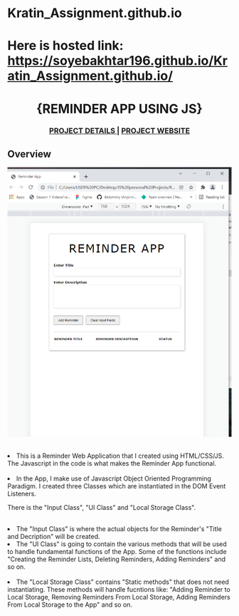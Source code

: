 # Kratin_Assignment.github.io
# Here is hosted link: https://soyebakhtar196.github.io/Kratin_Assignment.github.io/
<!-- Please update value in the {}  -->

<h1 align="center">{REMINDER APP USING JS}</h1>

<div align="center">
  <h3>
    <a href="https://github.com/ibktommy/Javascript-REMINDER-APP">
      PROJECT DETAILS
    </a>
    <span> | </span>
    <a href="https://ibktommy-reminder-app.netlify.app/">
      PROJECT WEBSITE
    </a>
  </h3>
</div>

<!-- OVERVIEW -->

## Overview

![screenshot](https://github.com/ibktommy/Javascript-REMINDER-APP/blob/master/ScreenshotReminderApp.png)<br><br>

<li> This is a Reminder Web Application that I created using HTML/CSS/JS. The Javascript in the code is what makes the Reminder App functional.</li> <br>

<li> In the App, I make use of Javascript Object Oriented Programming Paradigm. I created three Classes which are instantiated in the DOM Event Listeners.<br>
<p>There is the "Input Class", "UI Class" and "Local Storage Class".</li><br>

<li> The "Input Class" is where the actual objects for the Reminder's "Title and Decription" will be created.</li>

<li> The "UI Class" is going to contain the various methods that will be used to handle fundamental functions of the App. Some 
of the functions include "Creating the Reminder Lists, Deleting Reminders, Adding Reminders" and so on.</li><br>

<li> The "Local Storage Class" contains "Static methods" that does not need instantiating. These methods will handle fucntions like:
"Adding Reminder to Local Storage, Removing Reminders From Local Storage, Adding Reminders From Local Storage to the App" and so on.</li>
<br>


